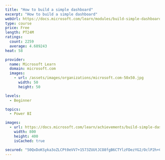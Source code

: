 ```yaml
---
title: "How to build a simple dashboard"
excerpt: "How to build a simple dashboard"
webUrl: https://docs.microsoft.com/learn/modules/build-simple-dashboard/
type: course
price: Free
length: PT24M
ratings:
  count: 2259
  average: 4.689243
heat: 58

provider:
  name: Microsoft Learn
  domain: microsoft.com
  images:
    - url: /assets/images/organizations/microsoft.com-50x50.jpg
      width: 50
      height: 50

levels:
  - Beginner

topics:
  - Power BI

images:
  - url: https://docs.microsoft.com/learn/achievements/build-simple-dashboard-social.png
    width: 800
    height: 400
    isCached: true

secured: "50QxDoKSyka3oZLCPt0eVV7+1573ZUUtJCO8fgB6CTYlzFDezYG2/OclP2h+Cvk1X6zKBhsrPjHweUJ8Pb5lLSUVwTQJ0Tm6dFBxSSJKSQwxfiyMiOEkzMlsrvYO5IoM75M5mEcHRB+BEEhqptEpeQZq5q2hECM0zTS0+DI7/AR5ZX1a/v9PRihCEiUbdO4rkqRq9oaV7DdwRBGID7GUdB3fOkhBCvnZk93yklkFtqMGKlHf6DsMHE/imn+1X690Z4p9Gad4aC1xrYyLE4vPhiF2ioibjIcWexWOekirhf7aJ1c5xSeDj9cWCT5qpdpHMz4mjw/0X1lhP1ealcjwm6BNwSbKeUokUjKDEXVCIByOAqJGfFzqr/m2FrLt3biNv3Rsq7XAdBbRPcJLNz58e5VnSZU5uN+iT/n1jCzf8es=;T9REp5a7aWIG6U/whduHzg=="
---
```


